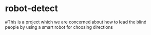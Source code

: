 # robot-detect
#This is a project which we are concerned about how to lead the blind people by using a smart robot for choosing directions
